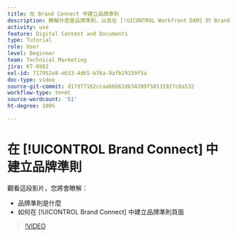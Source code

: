 ```yaml
---
title: 在 Brand Connect 中建立品牌準則
description: 瞭解什麼是品牌準則，以及在 [!UICONTROL Workfront DAM] 的 Brand Connect 中如何建立品牌準則頁面。
activity: use
feature: Digital Content and Documents
type: Tutorial
role: User
level: Beginner
team: Technical Marketing
jira: KT-8982
exl-id: 717952e8-e633-4d65-b76a-9afb29159f5a
doc-type: video
source-git-commit: d17df7162ccaab6b62db34209f50131927c0a532
workflow-type: tm+mt
source-wordcount: '51'
ht-degree: 100%

---
```


# 在 [!UICONTROL Brand Connect] 中建立品牌準則

觀看這段影片，您將會瞭解：

* 品牌準則是什麼
* 如何在 [!UICONTROL Brand Connect] 中建立品牌準則頁面

>[!VIDEO](https://video.tv.adobe.com/v/335244/?quality=12&learn=on&enablevpops)
